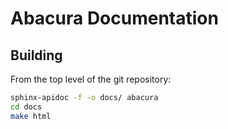# Abacura Documentation

## Building

From the top level of the git repository:
```bash
sphinx-apidoc -f -o docs/ abacura
cd docs
make html
```
